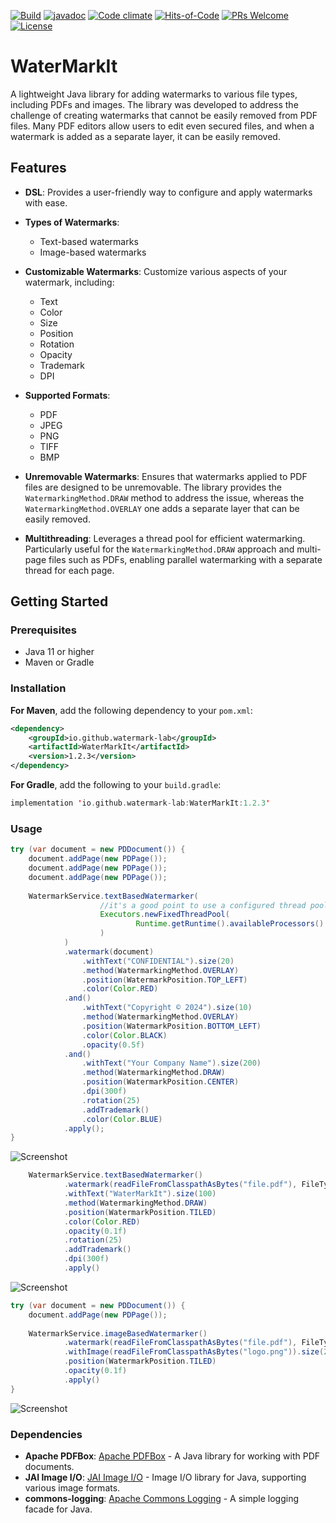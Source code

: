 [![Build](https://github.com/OlegCheban/WaterMarkIt/actions/workflows/mvn.yml/badge.svg)](https://github.com/OlegCheban/WaterMarkIt/actions/workflows/mvn.yml)
[![javadoc](https://img.shields.io/badge/javadoc-1.2.3-brightgreen.svg)](https://javadoc.io/doc/io.github.watermark-lab/WaterMarkIt/latest/index.html)
[![Code climate](https://api.codeclimate.com/v1/badges/0cd17315421a1bec3587/maintainability)](https://codeclimate.com/github/OlegCheban/WaterMarkIt/maintainability)
[![Hits-of-Code](https://hitsofcode.com/github/OlegCheban/WaterMarkIt?branch=master)](https://hitsofcode.com/github/OlegCheban/WaterMarkIt/view?branch=master)
[![PRs Welcome](https://img.shields.io/badge/PRs-welcome-brightgreen.svg?style=flat-square)](https://makeapullrequest.com)
[![License](https://img.shields.io/badge/license-MIT-green.svg)](https://github.com/OlegCheban/WaterMarkIt/blob/master/LICENSE)
# WaterMarkIt

A lightweight Java library for adding watermarks to various file types, including PDFs and images. The library was developed to address the challenge of creating watermarks that cannot be easily removed from PDF files. Many PDF editors allow users to edit even secured files, and when a watermark is added as a separate layer, it can be easily removed.  

## Features

- **DSL**: Provides a user-friendly way to configure and apply watermarks with ease.

- **Types of Watermarks**:
  - Text-based watermarks
  - Image-based watermarks

- **Customizable Watermarks**: Customize various aspects of your watermark, including:
  - Text
  - Color
  - Size
  - Position
  - Rotation
  - Opacity
  - Trademark
  - DPI
 
- **Supported Formats**:
  - PDF
  - JPEG
  - PNG
  - TIFF
  - BMP
 
- **Unremovable Watermarks**: Ensures that watermarks applied to PDF files are designed to be unremovable. The library provides the `WatermarkingMethod.DRAW` method to address the issue, whereas the `WatermarkingMethod.OVERLAY` one adds a separate layer that can be easily removed.

- **Multithreading**: Leverages a thread pool for efficient watermarking. Particularly useful for the `WatermarkingMethod.DRAW` approach and multi-page files such as PDFs, enabling parallel watermarking with a separate thread for each page.

## Getting Started

### Prerequisites

- Java 11 or higher
- Maven or Gradle

### Installation

**For Maven**, add the following dependency to your `pom.xml`:

```xml
<dependency>
    <groupId>io.github.watermark-lab</groupId>
    <artifactId>WaterMarkIt</artifactId>
    <version>1.2.3</version>
</dependency>
```

**For Gradle**, add the following to your `build.gradle`:
```kotlin
implementation 'io.github.watermark-lab:WaterMarkIt:1.2.3'
```

### Usage

```java
try (var document = new PDDocument()) {
    document.addPage(new PDPage());
    document.addPage(new PDPage());
    document.addPage(new PDPage());    
    
    WatermarkService.textBasedWatermarker(
                    //it's a good point to use a configured thread pool for multipage documents.
                    Executors.newFixedThreadPool(
                            Runtime.getRuntime().availableProcessors()
                    )
            )
            .watermark(document)
                .withText("CONFIDENTIAL").size(20)
                .method(WatermarkingMethod.OVERLAY)
                .position(WatermarkPosition.TOP_LEFT)
                .color(Color.RED)
            .and()
                .withText("Copyright © 2024").size(10)
                .method(WatermarkingMethod.OVERLAY)
                .position(WatermarkPosition.BOTTOM_LEFT)
                .color(Color.BLACK)
                .opacity(0.5f)
            .and()
                .withText("Your Company Name").size(200)
                .method(WatermarkingMethod.DRAW)
                .position(WatermarkPosition.CENTER)
                .dpi(300f)
                .rotation(25)
                .addTrademark()
                .color(Color.BLUE)
            .apply();
}
```
![Screenshot](https://i.imgur.com/ww4gtmbm.png)

```java    
    WatermarkService.textBasedWatermarker()
            .watermark(readFileFromClasspathAsBytes("file.pdf"), FileType.PDF)
            .withText("WaterMarkIt").size(100)
            .method(WatermarkingMethod.DRAW)
            .position(WatermarkPosition.TILED)
            .color(Color.RED)
            .opacity(0.1f)
            .rotation(25)
            .addTrademark()
            .dpi(300f)
            .apply()
```
![Screenshot](https://github.com/user-attachments/assets/b07fa51c-dd64-4da7-994c-263968f6d6c6)

```java
try (var document = new PDDocument()) {
    document.addPage(new PDPage());
    
    WatermarkService.imageBasedWatermarker()
            .watermark(readFileFromClasspathAsBytes("file.pdf"), FileType.PDF)
            .withImage(readFileFromClasspathAsBytes("logo.png")).size(25)
            .position(WatermarkPosition.TILED)
            .opacity(0.1f)
            .apply()
}
```
![Screenshot](https://github.com/user-attachments/assets/be223354-617a-4275-9779-64f246d585d1)

### Dependencies 
- **Apache PDFBox**: [Apache PDFBox](https://pdfbox.apache.org/) - A Java library for working with PDF documents.
- **JAI Image I/O**: [JAI Image I/O](https://github.com/jai-imageio/jai-imageio-core) - Image I/O library for Java, supporting various image formats.
- **commons-logging**: [Apache Commons Logging](https://commons.apache.org/proper/commons-logging/) - A simple logging facade for Java.